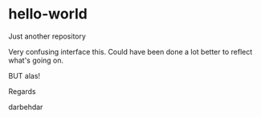 # hello-world
Just another repository

Very confusing interface this.
Could have been done a lot better to reflect what's going on.

BUT alas!

Regards

darbehdar
